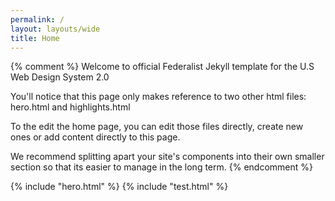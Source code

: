 ```yaml
---
permalink: /
layout: layouts/wide
title: Home
---
```


{% comment %}
Welcome to official Federalist Jekyll template for the U.S Web Design System 2.0

You'll notice that this page only makes reference to two other html files: hero.html and highlights.html

To the edit the home page, you can edit those files directly, create new ones or add content directly to
this page.

We recommend splitting apart your site's components into their own smaller section so that its easier to
manage in the long term.
{% endcomment %}

{% include "hero.html" %}
{% include "test.html" %}

